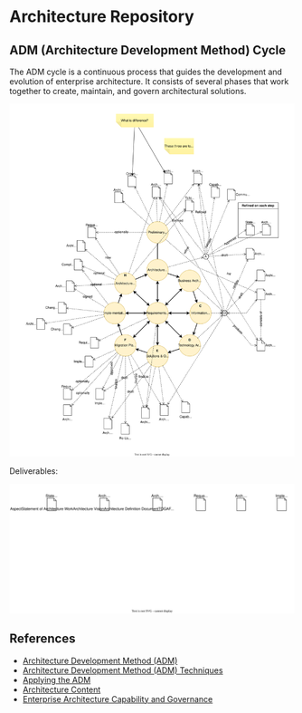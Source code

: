 # Architecture Repository

## ADM (Architecture Development Method) Cycle

The ADM cycle is a continuous process that guides the development and evolution of enterprise architecture. It consists of several phases that work together to create, maintain, and govern architectural solutions.

![alt text](togaf-adm.drawio.svg "ADM")

Deliverables:

![alt text](togaf-deliverables.drawio.svg "ADM Deliverables")

## References

- [Architecture Development Method (ADM)](https://pubs.opengroup.org/togaf-standard/adm/)
- [Architecture Development Method (ADM) Techniques](https://pubs.opengroup.org/togaf-standard/adm-techniques/)
- [Applying the ADM](https://pubs.opengroup.org/togaf-standard/applying-the-adm)
- [Architecture Content](https://pubs.opengroup.org/togaf-standard/architecture-content)
- [Enterprise Architecture Capability and Governance](https://pubs.opengroup.org/togaf-standard/ea-capability-and-governance)

